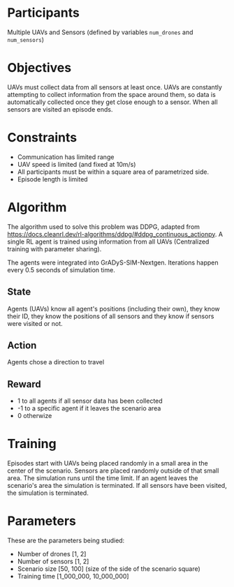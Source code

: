 # Participants
Multiple UAVs and Sensors (defined by variables `num_drones` and `num_sensors`) 

# Objectives
UAVs must collect data from all sensors at least once. UAVs are constantly attempting to collect 
information from the space around them, so data is automatically collected once they get close
enough to a sensor. When all sensors are visited an episode ends.

# Constraints
- Communication has limited range
- UAV speed is limited (and fixed at 10m/s)
- All participants must be within a square area of parametrized side.
- Episode length is limited

# Algorithm
The algorithm used to solve this problem was DDPG, adapted 
from https://docs.cleanrl.dev/rl-algorithms/ddpg/#ddpg_continuous_actionpy. A single RL agent is trained 
using information from all UAVs (Centralized training with parameter sharing).

The agents were integrated into GrADyS-SIM-Nextgen. Iterations happen every 0.5 seconds of simulation time.

## State
Agents (UAVs) know all agent's positions (including their own), they know their ID, they know the
positions of all sensors and they know if sensors were visited or not.

## Action
Agents chose a direction to travel

## Reward
- 1 to all agents if all sensor data has been collected
- -1 to a specific agent if it leaves the scenario area
- 0 otherwize

# Training
Episodes start with UAVs being placed randomly in a small area in the center of the scenario. Sensors are 
placed randomly outside of that small area. The simulation runs until the time limit. If an agent leaves
the scenario's area the simulation is terminated. If all sensors have been visited, the simulation is
terminated.

# Parameters
These are the parameters being studied:
- Number of drones [1, 2]
- Number of sensors [1, 2]
- Scenario size [50, 100] (size of the side of the scenario square)
- Training time [1_000_000, 10_000_000]

